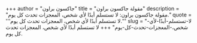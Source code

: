 +++
author = "جاكسون براون"
title = "مقولة جاكسون براون"
description = "مقولة جاكسون براون: لا تستسلم أبدًا لأي شخص، المعجزات تحدث كل يوم."
quote = '''لا تستسلم أبدًا لأي شخص، المعجزات تحدث كل يوم.'''
slug = "لا-تستسلم-أبدًا-لأي-شخص،-المعجزات-تحدث-كل-يوم"
+++
لا تستسلم أبدًا لأي شخص، المعجزات تحدث كل يوم.
